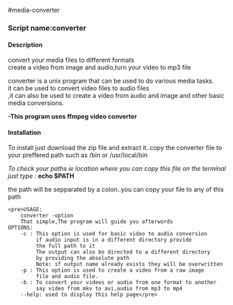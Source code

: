#media-converter
<h3>Script name:converter</h3>
<h4>Description</h3><p>convert your media files to different formats<br>create a video from image and audio,turn your video to mp3 file</p>
<p>converter is a unix program that can be used to do various media
		tasks.<br>it can be used to convert video files to audio files<br>,it
		can also be used to create a video from audio and image and
		other basic media conversions.</p>
		<b>-This program uses ffmpeg  video converter</b>
<h4>Installation</h4>
<p>To install just download the zip file and extract it..copy the converter file to your preffered path such as /bin or /usr/local/bin</p>
<i>To check your paths ie location where you can copy this file on the terminal just type :</i>
			<b>echo $PATH</b>
			<p>the path will be sepparated by a colon..you can copy your file to any of this path</p>

	<pre>USAGE:
		converter -option
		That simple,The program will guide you afterwords
	OPTIONS:
		-c : This option is used for basic video to audio conversion
		     if audio input is in a different directory provide
			 the full path to it
			 The output can also be directed to a different directory
			 by providing the absolute path
			 Note: if output name already exists they will be overwritten
		-p : This option is used to create a video from a raw image
		     file and audio file.
		-b : To convert your videos or audio from one format to another
			 say video from mkv to avi,audio from mp3 to mp4
		--help: used to display this help page</pre>

